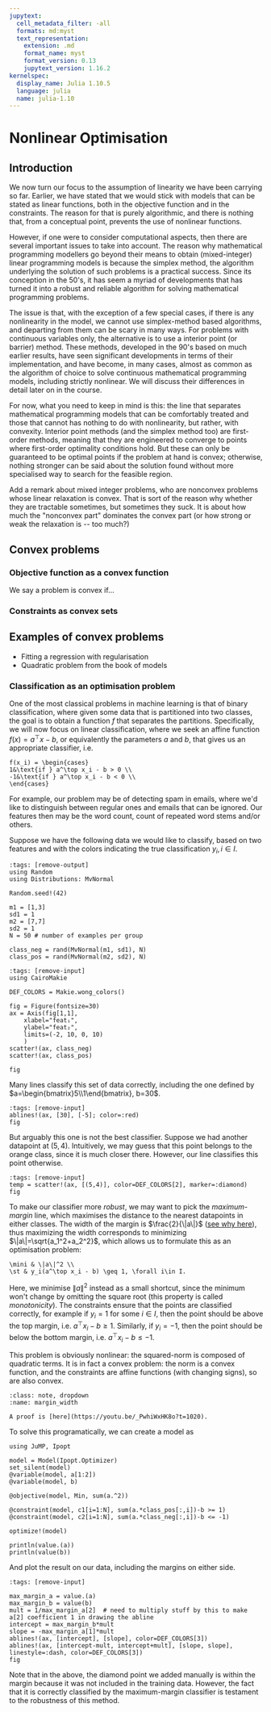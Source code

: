 ```yaml
---
jupytext:
  cell_metadata_filter: -all
  formats: md:myst
  text_representation:
    extension: .md
    format_name: myst
    format_version: 0.13
    jupytext_version: 1.16.2
kernelspec:
  display_name: Julia 1.10.5
  language: julia
  name: julia-1.10
---
```


# Nonlinear Optimisation

## Introduction

We now turn our focus to the assumption of linearity we have been carrying so far. Earlier, we have stated that we would stick with models that can be stated as linear functions, both in the objective function and in the constraints. The reason for that is purely algorithmic, and there is nothing that, from a conceptual point, prevents the use of nonlinear functions.

However, if one were to consider computational aspects, then there are several important issues to take into account. The reason why mathematical programming modellers go beyond their means to obtain (mixed-integer) linear programming models is because the simplex method, the algorithm underlying the solution of such problems is a practical success. Since its conception in the 50's, it has seem a myriad of developments that has turned it into a robust and reliable algorithm for solving mathematical programming problems.

The issue is that, with the exception of a few special cases, if there is any nonlinearity in the model, we cannot use simplex-method based algorithms, and departing from them can be scary in many ways. For problems with continuous variables only, the alternative is to use a interior point (or barrier) method. These methods, developed in the 90's based on much earlier results, have seen significant developments in terms of their implementation, and have become, in many cases, almost as common as the algorithm of choice to solve continuous mathematical programming models, including strictly nonlinear. We will discuss their differences in detail later on in the course.

For now, what you need to keep in mind is this: the line that separates mathematical programming models that can be comfortably treated and those that cannot has nothing to do with nonlinearity, but rather, with convexity. Interior point methods (and the simplex method too) are first-order methods, meaning that they are engineered to converge to points where first-order optimality conditions hold. But these can only be guaranteed to be optimal points if the problem at hand is convex; otherwise, nothing stronger can be said about the solution found without more specialised way to search for the feasible region.

Add a remark about mixed integer problems, who are nonconvex problems whose linear relaxation is convex. That is sort of the reason why whether they are tractable sometimes, but sometimes they suck. It is about how much the "nonconvex part" dominates the convex part (or how strong or weak the relaxation is -- too much?)


## Convex problems

### Objective function as a convex function

We say a problem is convex if...

### Constraints as convex sets


## Examples of convex problems

- Fitting a regression with regularisation
- Quadratic problem from the book of models

### Classification as an optimisation problem

One of the most classical problems in machine learning is that of binary classification, where given some data that is partitioned into two classes, the goal is to obtain a function $f$ that separates the partitions.
Specifically, we will now focus on linear classification, where we seek an affine function $f(x)=a^\top x - b$, or equivalently the parameters $a$ and $b$, that gives us an appropriate classifier, i.e.
```{math}
f(x_i) = \begin{cases} 
1&\text{if } a^\top x_i - b > 0 \\
-1&\text{if } a^\top x_i - b < 0 \\
\end{cases}
```

For example, our problem may be of detecting spam in emails, where we'd like to distinguish between regular ones and emails that can be ignored.
Our features then may be the word count, count of repeated word stems and/or others.

Suppose we have the following data we would like to classify, based on two features and with the colors indicating the true classification $y_i, i\in I$.
```{code-cell}
:tags: [remove-output]
using Random
using Distributions: MvNormal

Random.seed!(42)

m1 = [1,3]
sd1 = 1
m2 = [7,7]
sd2 = 1
N = 50 # number of examples per group

class_neg = rand(MvNormal(m1, sd1), N)
class_pos = rand(MvNormal(m2, sd2), N)
```

```{code-cell}
:tags: [remove-input]
using CairoMakie

DEF_COLORS = Makie.wong_colors()

fig = Figure(fontsize=30)
ax = Axis(fig[1,1],
    xlabel="feat₁", 
    ylabel="feat₂",
    limits=(-2, 10, 0, 10)
    )
scatter!(ax, class_neg)
scatter!(ax, class_pos)

fig
```

Many lines classify this set of data correctly, including the one defined by $a=\begin{bmatrix}5\\1\end{bmatrix}, b=30$.
```{code-cell}
:tags: [remove-input]
ablines!(ax, [30], [-5]; color=:red)
fig
```
But arguably this one is not the best classifier.
Suppose we had another datapoint at $(5,4)$. Intuitively, we may guess that this point belongs to the orange class, since it is much closer there.
However, our line classifies this point otherwise.
```{code-cell}
:tags: [remove-input]
temp = scatter!(ax, [(5,4)], color=DEF_COLORS[2], marker=:diamond)
fig
```

To make our classifier more _robust_, we may want to pick the _maximum-margin_ line, which maximises the distance to the nearest datapoints in either classes.
The width of the margin is $\frac{2}{\|a\|}$ ([see why here](#margin_width)), thus maximizing the width corresponds to minimizing $\|a\|=\sqrt{a_1^2+a_2^2}$, which allows us to formulate this as an optimisation problem:

```{math}
\mini & \|a\|^2 \\
\st & y_i(a^\top x_i - b) \geq 1, \forall i\in I.
```
Here, we minimise $\|a\|^2$ instead as a small shortcut, since the minimum won't change by omitting the square root (this property is called _monotonicity_).
The constraints ensure that the points are classified correctly, for example if $y_i=1$ for some $i\in I$, then the point should be above the top margin, i.e. $a^\top x_i-b\geq 1$.
Similarly, if $y_i=-1$, then the point should be below the bottom margin, i.e. $a^\top x_i-b \leq -1$.

This problem is obviously nonlinear: the squared-norm is composed of quadratic terms.
It is in fact a convex problem: the norm is a convex function, and the constraints are affine functions (with changing signs), so are also convex.


```{admonition} Why is the margin width equal to $\frac{2}{\|a\|}$?
:class: note, dropdown
:name: margin_width

A proof is [here](https://youtu.be/_PwhiWxHK8o?t=1020).
```

To solve this programatically, we can create a model as
```{code-cell}
using JuMP, Ipopt

model = Model(Ipopt.Optimizer)
set_silent(model)
@variable(model, a[1:2])
@variable(model, b)

@objective(model, Min, sum(a.^2))

@constraint(model, c1[i=1:N], sum(a.*class_pos[:,i])-b >= 1)
@constraint(model, c2[i=1:N], sum(a.*class_neg[:,i])-b <= -1)

optimize!(model)

println(value.(a))
println(value(b))
```

And plot the result on our data, including the margins on either side.

```{code-cell}
:tags: [remove-input]

max_margin_a = value.(a)
max_margin_b = value(b)
mult = 1/max_margin_a[2]  # need to multiply stuff by this to make a[2] coefficient 1 in drawing the abline
intercept = max_margin_b*mult
slope = -max_margin_a[1]*mult
ablines!(ax, [intercept], [slope], color=DEF_COLORS[3])
ablines!(ax, [intercept-mult, intercept+mult], [slope, slope], linestyle=:dash, color=DEF_COLORS[3])
fig
```

Note that in the above, the diamond point we added manually is within the margin because it was not included in the training data.
However, the fact that it is correctly classified by the maximum-margin classifier is testament to the robustness of this method.